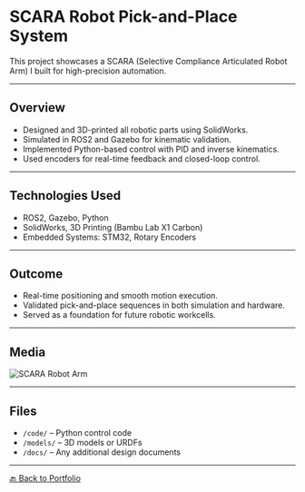 # SCARA Robot Pick-and-Place System

This project showcases a SCARA (Selective Compliance Articulated Robot Arm) I built for high-precision automation.

---

## Overview
- Designed and 3D-printed all robotic parts using SolidWorks.
- Simulated in ROS2 and Gazebo for kinematic validation.
- Implemented Python-based control with PID and inverse kinematics.
- Used encoders for real-time feedback and closed-loop control.

---

## Technologies Used
- ROS2, Gazebo, Python
- SolidWorks, 3D Printing (Bambu Lab X1 Carbon)
- Embedded Systems: STM32, Rotary Encoders

---

## Outcome
- Real-time positioning and smooth motion execution.
- Validated pick-and-place sequences in both simulation and hardware.
- Served as a foundation for future robotic workcells.

---

## Media
![SCARA Robot Arm](../docs/assets/scara-robot/SCARA-Robot-Arm.gif)



---

## Files 
- `/code/` – Python control code
- `/models/` – 3D models or URDFs
- `/docs/` – Any additional design documents

---

[🔙 Back to Portfolio](../README.md)

